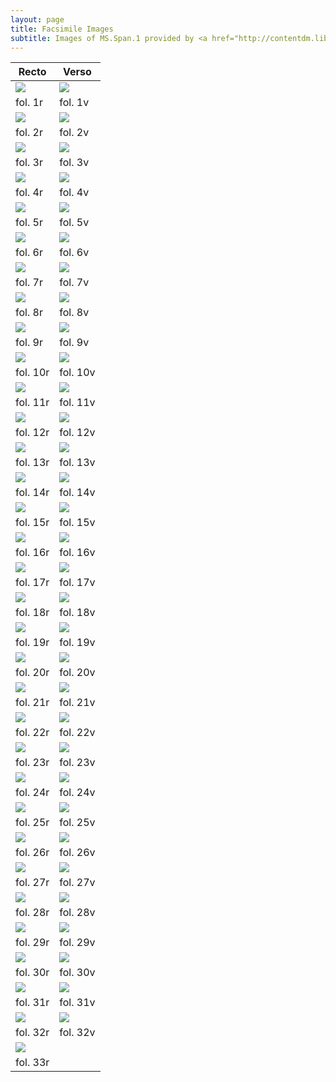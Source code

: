 ```yaml
---
layout: page
title: Facsimile Images
subtitle: Images of MS.Span.1 provided by <a href="http://contentdm.library.uvic.ca/cdm/compoundobject/collection/collection15/id/2403">UVic Digital Collections</a>
---
```

 
Recto | Verso
--------- | ---------
[<img src="http://contentdm.library.uvic.ca/utils/getthumbnail/collection/collection15/id/2333">](https://drive.google.com/open?id=1AyAZ4tTgiIo96yOIW20ZkFN-EdVe4Nf7) | <img src="http://contentdm.library.uvic.ca/utils/getthumbnail/collection/collection15/id/2336">
fol. 1r | fol. 1v
<img src="http://contentdm.library.uvic.ca/utils/getthumbnail/collection/collection15/id/2337"> | <img src="http://contentdm.library.uvic.ca/utils/getthumbnail/collection/collection15/id/2338">
fol. 2r | fol. 2v
<img src="http://contentdm.library.uvic.ca/utils/getthumbnail/collection/collection15/id/2339"> | <img src="http://contentdm.library.uvic.ca/utils/getthumbnail/collection/collection15/id/2340">
fol. 3r | fol. 3v
<img src="http://contentdm.library.uvic.ca/utils/getthumbnail/collection/collection15/id/2341"> | <img src="http://contentdm.library.uvic.ca/utils/getthumbnail/collection/collection15/id/2342">
fol. 4r | fol. 4v
<img src="http://contentdm.library.uvic.ca/utils/getthumbnail/collection/collection15/id/2343"> | <img src="http://contentdm.library.uvic.ca/utils/getthumbnail/collection/collection15/id/2344">
fol. 5r | fol. 5v
<img src="http://contentdm.library.uvic.ca/utils/getthumbnail/collection/collection15/id/2345"> | <img src="http://contentdm.library.uvic.ca/utils/getthumbnail/collection/collection15/id/2346">
fol. 6r | fol. 6v
<img src="http://contentdm.library.uvic.ca/utils/getthumbnail/collection/collection15/id/2347"> | <img src="http://contentdm.library.uvic.ca/utils/getthumbnail/collection/collection15/id/2348">
fol. 7r | fol. 7v
<img src="http://contentdm.library.uvic.ca/utils/getthumbnail/collection/collection15/id/2349"> | <img src="http://contentdm.library.uvic.ca/utils/getthumbnail/collection/collection15/id/2350">
fol. 8r | fol. 8v
<img src="http://contentdm.library.uvic.ca/utils/getthumbnail/collection/collection15/id/2351"> | <img src="http://contentdm.library.uvic.ca/utils/getthumbnail/collection/collection15/id/2352">
fol. 9r | fol. 9v
<img src="http://contentdm.library.uvic.ca/utils/getthumbnail/collection/collection15/id/2353"> | <img src="http://contentdm.library.uvic.ca/utils/getthumbnail/collection/collection15/id/2354">
fol. 10r | fol. 10v
<img src="http://contentdm.library.uvic.ca/utils/getthumbnail/collection/collection15/id/2355"> | <img src="http://contentdm.library.uvic.ca/utils/getthumbnail/collection/collection15/id/2356">
fol. 11r | fol. 11v
<img src="http://contentdm.library.uvic.ca/utils/getthumbnail/collection/collection15/id/2357"> | <img src="http://contentdm.library.uvic.ca/utils/getthumbnail/collection/collection15/id/2358">
fol. 12r | fol. 12v
<img src="http://contentdm.library.uvic.ca/utils/getthumbnail/collection/collection15/id/2359"> | <img src="http://contentdm.library.uvic.ca/utils/getthumbnail/collection/collection15/id/2360">
fol. 13r | fol. 13v
<img src="http://contentdm.library.uvic.ca/utils/getthumbnail/collection/collection15/id/2361"> | <img src="http://contentdm.library.uvic.ca/utils/getthumbnail/collection/collection15/id/2362">
fol. 14r | fol. 14v
<img src="http://contentdm.library.uvic.ca/utils/getthumbnail/collection/collection15/id/2363"> | <img src="http://contentdm.library.uvic.ca/utils/getthumbnail/collection/collection15/id/2364">
fol. 15r | fol. 15v
<img src="http://contentdm.library.uvic.ca/utils/getthumbnail/collection/collection15/id/2365"> | <img src="http://contentdm.library.uvic.ca/utils/getthumbnail/collection/collection15/id/2366">
fol. 16r | fol. 16v
<img src="http://contentdm.library.uvic.ca/utils/getthumbnail/collection/collection15/id/2367"> | <img src="http://contentdm.library.uvic.ca/utils/getthumbnail/collection/collection15/id/2368">
fol. 17r | fol. 17v
<img src="http://contentdm.library.uvic.ca/utils/getthumbnail/collection/collection15/id/2369"> | <img src="http://contentdm.library.uvic.ca/utils/getthumbnail/collection/collection15/id/2370">
fol. 18r | fol. 18v
<img src="http://contentdm.library.uvic.ca/utils/getthumbnail/collection/collection15/id/2371"> | <img src="http://contentdm.library.uvic.ca/utils/getthumbnail/collection/collection15/id/2372">
fol. 19r | fol. 19v
<img src="http://contentdm.library.uvic.ca/utils/getthumbnail/collection/collection15/id/2373"> | <img src="http://contentdm.library.uvic.ca/utils/getthumbnail/collection/collection15/id/2374">
fol. 20r | fol. 20v
<img src="http://contentdm.library.uvic.ca/utils/getthumbnail/collection/collection15/id/2375"> | <img src="http://contentdm.library.uvic.ca/utils/getthumbnail/collection/collection15/id/2376">
fol. 21r | fol. 21v
<img src="http://contentdm.library.uvic.ca/utils/getthumbnail/collection/collection15/id/2377"> | <img src="http://contentdm.library.uvic.ca/utils/getthumbnail/collection/collection15/id/2378">
fol. 22r | fol. 22v
<img src="http://contentdm.library.uvic.ca/utils/getthumbnail/collection/collection15/id/2379"> | <img src="http://contentdm.library.uvic.ca/utils/getthumbnail/collection/collection15/id/2380">
fol. 23r | fol. 23v
<img src="http://contentdm.library.uvic.ca/utils/getthumbnail/collection/collection15/id/2381"> | <img src="http://contentdm.library.uvic.ca/utils/getthumbnail/collection/collection15/id/2382">
fol. 24r | fol. 24v
<img src="http://contentdm.library.uvic.ca/utils/getthumbnail/collection/collection15/id/2383"> | <img src="http://contentdm.library.uvic.ca/utils/getthumbnail/collection/collection15/id/2384">
fol. 25r | fol. 25v
<img src="http://contentdm.library.uvic.ca/utils/getthumbnail/collection/collection15/id/2385"> | <img src="http://contentdm.library.uvic.ca/utils/getthumbnail/collection/collection15/id/2386">
fol. 26r | fol. 26v
<img src="http://contentdm.library.uvic.ca/utils/getthumbnail/collection/collection15/id/2387"> | <img src="http://contentdm.library.uvic.ca/utils/getthumbnail/collection/collection15/id/2388">
fol. 27r | fol. 27v
<img src="http://contentdm.library.uvic.ca/utils/getthumbnail/collection/collection15/id/2389"> | <img src="http://contentdm.library.uvic.ca/utils/getthumbnail/collection/collection15/id/2390">
fol. 28r | fol. 28v
<img src="http://contentdm.library.uvic.ca/utils/getthumbnail/collection/collection15/id/2391"> | <img src="http://contentdm.library.uvic.ca/utils/getthumbnail/collection/collection15/id/2392">
fol. 29r | fol. 29v
<img src="http://contentdm.library.uvic.ca/utils/getthumbnail/collection/collection15/id/2393"> | <img src="http://contentdm.library.uvic.ca/utils/getthumbnail/collection/collection15/id/2394">
fol. 30r | fol. 30v
<img src="http://contentdm.library.uvic.ca/utils/getthumbnail/collection/collection15/id/2395"> | <img src="http://contentdm.library.uvic.ca/utils/getthumbnail/collection/collection15/id/2396">
fol. 31r | fol. 31v
<img src="http://contentdm.library.uvic.ca/utils/getthumbnail/collection/collection15/id/2397"> | <img src="http://contentdm.library.uvic.ca/utils/getthumbnail/collection/collection15/id/2398">
fol. 32r | fol. 32v
<img src="http://contentdm.library.uvic.ca/utils/getthumbnail/collection/collection15/id/2399"> |   
fol. 33r |  

